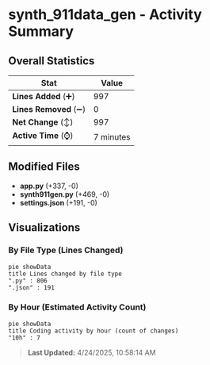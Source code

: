 # synth_911data_gen - Activity Summary 

## Overall Statistics

| Stat                   | Value                                                             |
| ---------------------- | ----------------------------------------------------------------- |
| **Lines Added** (➕)   | 997                                          |
| **Lines Removed** (➖) | 0                                        |
| **Net Change** (↕)    | 997                |
| **Active Time** (⌚)   | 7 minutes |


## Modified Files
- **app.py** (+337, -0)
- **synth911gen.py** (+469, -0)
- **settings.json** (+191, -0)

## Visualizations

### By File Type (Lines Changed)

```mermaid
pie showData
title Lines changed by file type
".py" : 806
".json" : 191
```

### By Hour (Estimated Activity Count)

```mermaid
pie showData
title Coding activity by hour (count of changes)
"10h" : 7
```


> **Last Updated:** 4/24/2025, 10:58:14 AM
